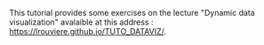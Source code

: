 This tutorial provides some exercises on the lecture "Dynamic data visualization" avalaible at this address :  <https://lrouviere.github.io/TUTO_DATAVIZ/>.
